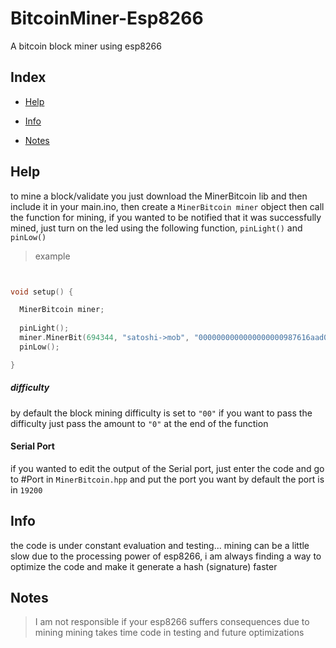 # BitcoinMiner-Esp8266

A bitcoin block miner using esp8266


## Index


- [Help](#help)

- [Info](#info)

- [Notes](#notes)

## Help 

to mine a block/validate you just download the MinerBitcoin lib and 
then include it in your main.ino, then create a `MinerBitcoin miner` object 
then call the function for mining, if you wanted to be notified that it 
was successfully mined, just turn on the led using the following function, `pinLight()` and `pinLow()`

> example 

```C++


void setup() {

  MinerBitcoin miner;
  
  pinLight();
  miner.MinerBit(694344, "satoshi->mob", "0000000000000000000987616aad095254ca83a34abd34c483057417c03dff6f", "00000000000000000000");
  pinLow();

}

```
##### difficulty 
by default the block mining difficulty is set to `"00"` 
if you want to pass the difficulty 
just pass the amount to `"0"` at the end of the function


#### Serial Port

if you wanted to edit the output of the Serial port, 
just enter the code and go to 
#Port in `MinerBitcoin.hpp` and put the port you want
by default the port is in `19200`


## Info


the code is under constant evaluation and testing... mining can be a little slow due to 
the processing power of esp8266, i am always finding a way to optimize 
the code and make it generate a hash (signature) faster

## Notes

> I am not responsible if your esp8266 suffers consequences due to mining
> mining takes time
> code in testing and future optimizations
